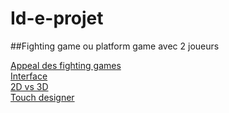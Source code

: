 # Id-e-projet

##Fighting game ou platform game avec 2 joueurs


[Appeal des fighting games](https://www.youtube.com/watch?v=UT2pDl-lKX8)\
[Interface](https://www.bing.com/images/search?view=detailV2&ccid=kLHjASd4&id=55214132FDC13C97BC2815A30BAEAC4A0B50DEB7&thid=OIP.kLHjASd4vV1KJv4eHrJHZgHaEK&mediaurl=https%3a%2f%2fmiro.medium.com%2fmax%2f7680%2f1*dxsgVwUfaYHy7lm_Ydu2Zw.jpeg&cdnurl=https%3a%2f%2fth.bing.com%2fth%2fid%2fR.90b1e3012778bd5d4a26fe1e1eb24766%3frik%3dt95QC0qsrgujFQ%26pid%3dImgRaw%26r%3d0&exph=2160&expw=3840&q=fighting+game&simid=608032503303725325&FORM=IRPRST&ck=72A522AD2E8F9184489500B91068A77D&selectedIndex=9&ajaxhist=0&ajaxserp=0)\
[2D vs 3D](https://www.youtube.com/watch?v=F_oVEuU38hM)\
[ Touch designer](https://youtu.be/NRhDpDxTsLA)
 
